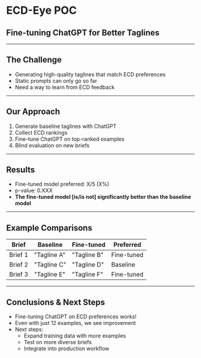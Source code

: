 # ECD-Eye POC
## Fine-tuning ChatGPT for Better Taglines

---

## The Challenge

- Generating high-quality taglines that match ECD preferences
- Static prompts can only go so far
- Need a way to learn from ECD feedback

---

## Our Approach

1. Generate baseline taglines with ChatGPT
2. Collect ECD rankings
3. Fine-tune ChatGPT on top-ranked examples
4. Blind evaluation on new briefs

---

## Results

- Fine-tuned model preferred: X/5 (X%)
- p-value: 0.XXX
- **The fine-tuned model [is/is not] significantly better than the baseline model**

---

## Example Comparisons

| Brief | Baseline | Fine-tuned | Preferred |
|-------|----------|------------|-----------|
| Brief 1 | "Tagline A" | "Tagline B" | Fine-tuned |
| Brief 2 | "Tagline C" | "Tagline D" | Baseline |
| Brief 3 | "Tagline E" | "Tagline F" | Fine-tuned |

---

## Conclusions & Next Steps

- Fine-tuning ChatGPT on ECD preferences works!
- Even with just 12 examples, we see improvement
- Next steps:
  - Expand training data with more examples
  - Test on more diverse briefs
  - Integrate into production workflow
